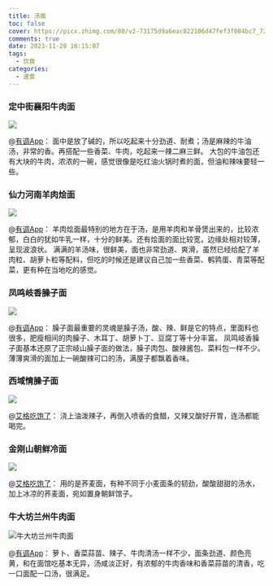 ```yaml
---
title: 汤面
toc: false
cover: https://picx.zhimg.com/80/v2-73175d9a6eac822106d47fef3f084bc7_720w.webp
comments: true
date: 2023-11-28 16:15:07
tags:
  - 饮食
categories:
  - 速食
---
```


### 定中街襄阳牛肉面

![](https://picx.zhimg.com/80/v2-73175d9a6eac822106d47fef3f084bc7_720w.webp)

@[有调App](https://www.zhihu.com/question/27910600/answer/264878582)：
面中是放了碱的，所以吃起来十分劲道、耐煮；汤是麻辣的牛油汤，非常的香。再搭配一些香菜、牛肉，吃起来一辣二麻三鲜。
大包的牛油包还有大块的牛肉，浓浓的一碗，感觉很像是吃红油火锅时煮的面，但油和辣味要轻一些。

### 仙力河南羊肉烩面

![](https://picx.zhimg.com/80/v2-4d260a40a956c40dc489838272426a96_720w.webp)


@[有调App](https://www.zhihu.com/question/27910600/answer/264878582)：
羊肉烩面最特别的地方在于汤，是用羊肉和羊骨煲出来的，比较浓郁，白白的犹如牛乳一样，十分的鲜美。还有烩面的面比较宽，边缘处相对较薄，呈现波浪状。
满满的羊汤味，很鲜美，面也非常劲道、爽滑，虽然已经给配了羊肉粒、胡萝卜粒等配料，但吃的时候还是建议自己加一些香菜、鹌鹑蛋、青菜等配菜，更有种在当地吃的感觉。

### 凤鸣岐香臊子面

![](https://pic1.zhimg.com/80/v2-075116a761307169b05275209f8dab2d_720w.webp)

@[有调App](https://www.zhihu.com/question/27910600/answer/264878582)：
臊子面最重要的灵魂是臊子汤，酸、辣、鲜是它的特点，里面料也很多，肥瘦相间的肉臊子、木耳丁、胡萝卜丁、豆腐丁等十分丰富。
凤鸣岐香臊子面基本还原了正宗岐山臊子面的做法，臊子肉包、酸辣酱包、菜料包一样不少。薄薄爽滑的面加上一碗酸辣可口的汤，满屋子都飘着香味。

### 西域情臊子面

![](https://picx.zhimg.com/80/v2-4d0732ff01965b4536cfca76208192ea_720w.webp?source=1def8aca)

@[艾格吃饱了](https://www.zhihu.com/question/27910600/answer/1251235675)：
浇上油泼辣子，再倒入喷香的食醋，又辣又酸好开胃，连汤都能喝完。

### 金刚山朝鲜冷面

![](https://picx.zhimg.com/80/v2-de82c4a74b7f37904a32a1831806e8e5_720w.webp?source=1def8aca)


@[艾格吃饱了](https://www.zhihu.com/question/27910600/answer/1251235675)：
用的是荞麦面，有种不同于小麦面条的韧劲，酸酸甜甜的汤水，加上冰凉的荞麦面，宛如置身朝鲜馆子。

### 牛大坊兰州牛肉面

![牛大坊兰州牛肉面](https://pic1.zhimg.com/80/v2-431a06203e430e522b5b74de2944e53f_720w.webp)

@[有调App](https://www.zhihu.com/question/27910600/answer/264878582)：
萝卜、香菜蒜苗、辣子、牛肉清汤一样不少，面条劲道、颜色亮黄，和在面馆吃基本无异，汤咸淡正好，有浓郁的牛肉香味和香菜蒜苗的清香，吃一口面配一口汤，很满足。
